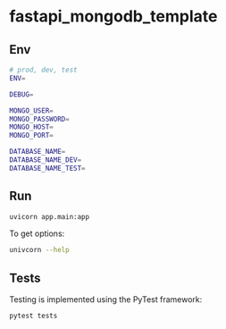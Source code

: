 # fastapi_mongodb_template

## Env
```bash
# prod, dev, test
ENV=

DEBUG=

MONGO_USER=
MONGO_PASSWORD=
MONGO_HOST=
MONGO_PORT=

DATABASE_NAME=
DATABASE_NAME_DEV=
DATABASE_NAME_TEST=
```

## Run
```bash
uvicorn app.main:app
```

To get options:
```bash
univcorn --help
```


## Tests
Testing is implemented using the PyTest framework:
```bash
pytest tests
```
